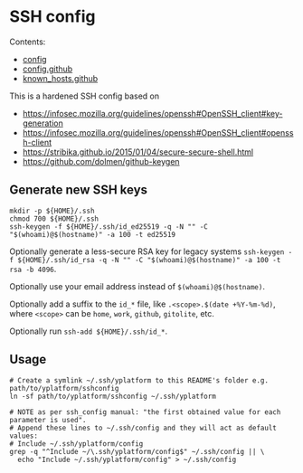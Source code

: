# SSH config

Contents:

* [config](./config)
* [config.github](./config.github)
* [known_hosts.github](./known_hosts.github)

This is a hardened SSH config based on 

* https://infosec.mozilla.org/guidelines/openssh#OpenSSH_client#key-generation
* https://infosec.mozilla.org/guidelines/openssh#OpenSSH_client#openssh-client
* https://stribika.github.io/2015/01/04/secure-secure-shell.html
* https://github.com/dolmen/github-keygen

## Generate new SSH keys

```shell
mkdir -p ${HOME}/.ssh
chmod 700 ${HOME}/.ssh
ssh-keygen -f ${HOME}/.ssh/id_ed25519 -q -N "" -C "$(whoami)@$(hostname)" -a 100 -t ed25519
```

Optionally generate a less-secure RSA key for legacy systems
`ssh-keygen -f ${HOME}/.ssh/id_rsa -q -N "" -C "$(whoami)@$(hostname)" -a 100 -t rsa -b 4096`.

Optionally use your email address instead of `$(whoami)@$(hostname)`.

Optionally add a suffix to the `id_*` file, like `.<scope>.$(date +%Y-%m-%d)`,
where `<scope>` can be `home`, `work`, `github`, `gitolite`, etc.

Optionally run `ssh-add ${HOME}/.ssh/id_*`.

## Usage

```shell
# Create a symlink ~/.ssh/yplatform to this README's folder e.g. path/to/yplatform/sshconfig
ln -sf path/to/yplatform/sshconfig ~/.ssh/yplatform

# NOTE as per ssh_config manual: "the first obtained value for each parameter is used".
# Append these lines to ~/.ssh/config and they will act as default values:
# Include ~/.ssh/yplatform/config
grep -q "^Include ~/\.ssh/yplatform/config$" ~/.ssh/config || \
  echo "Include ~/.ssh/yplatform/config" > ~/.ssh/config
```
